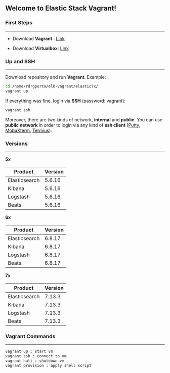 ## Welcome to Elastic Stack Vagrant!

### First Steps
------

- Download **Vagrant** : [Link](https://www.vagrantup.com/downloads.html)

- Download **Virtualbox**: [Link](https://www.virtualbox.org/wiki/Downloads)

### Up and SSH
------

Download repository and run **Vagrant**. Example:

```bash
cd /home/rdrgporto/elk-vagrant/elastic7x/
vagrant up
```

If everything was fine, login via **SSH** (password: vagrant):

```bash
vagrant ssh
```

Moreover, there are two kinds of network, **internal** and **public**. You can use **public network** in order to login via any kind of **ssh client** ([Putty](https://www.putty.org/), [MobaXterm](https://mobaxterm.mobatek.net/), [Termius](https://www.termius.com/)).

### Versions
------

**5x**

| Product       | Version |
| ------------- | ------- |
| Elasticsearch | 5.6.16  |
| Kibana        | 5.6.16  |
| Logstash      | 5.6.16  |
| Beats         | 5.6.16  |

**6x**

| Product       | Version |
| ------------- | ------- |
| Elasticsearch | 6.8.17  |
| Kibana        | 6.8.17  |
| Logstash      | 6.8.17  |
| Beats         | 6.8.17  |

**7x**

| Product       | Version |
| ------------- | ------- |
| Elasticsearch | 7.13.3  |
| Kibana        | 7.13.3  |
| Logstash      | 7.13.3  |
| Beats         | 7.13.3  |

### Vagrant Commands
------

```bash
vagrant up : start vm
vagrant ssh : connect to vm
vagrant halt : shutdown vm
vagrant provision : apply shell script
```
